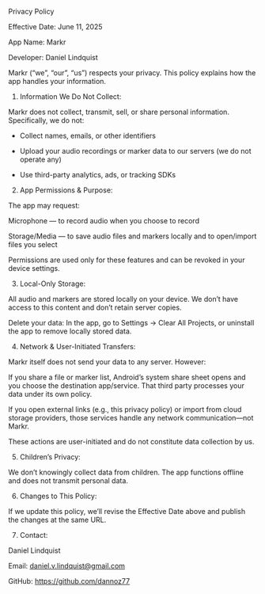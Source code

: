 Privacy Policy

Effective Date: June 11, 2025

App Name: Markr

Developer: Daniel Lindquist


Markr (“we”, “our”, “us”) respects your privacy. This policy explains how the app handles your information.

1) Information We Do Not Collect:

Markr does not collect, transmit, sell, or share personal information. Specifically, we do not:

- Collect names, emails, or other identifiers

- Upload your audio recordings or marker data to our servers (we do not operate any)

- Use third-party analytics, ads, or tracking SDKs

2) App Permissions & Purpose:
   
The app may request:

Microphone — to record audio when you choose to record

Storage/Media — to save audio files and markers locally and to open/import files you select

Permissions are used only for these features and can be revoked in your device settings.

3) Local-Only Storage:
   
All audio and markers are stored locally on your device. We don’t have access to this content and don’t retain server copies.

Delete your data: In the app, go to Settings → Clear All Projects, or uninstall the app to remove locally stored data.

4) Network & User-Initiated Transfers:
   
Markr itself does not send your data to any server. However:

If you share a file or marker list, Android’s system share sheet opens and you choose the destination app/service. That third party processes your data under its own policy.

If you open external links (e.g., this privacy policy) or import from cloud storage providers, those services handle any network communication—not Markr.

These actions are user-initiated and do not constitute data collection by us.

5) Children’s Privacy:
   
We don’t knowingly collect data from children. The app functions offline and does not transmit personal data.

6) Changes to This Policy:
   
If we update this policy, we’ll revise the Effective Date above and publish the changes at the same URL.

7) Contact:
   
Daniel Lindquist

Email: daniel.v.lindquist@gmail.com

GitHub: https://github.com/dannoz77
